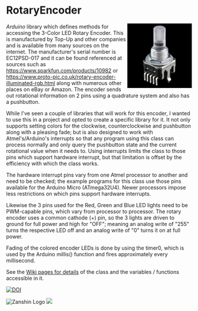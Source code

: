 # RotaryEncoder
<img src="https://github.com/SV-Zanshin/RotaryEncoder/blob/master/Images/RotaryEncoder.jpg" width="175" align="right"/> *Arduino* library which defines methods for accessing the 3-Color LED Rotary Encoder. This is manufactured by Top-Up and other companies and is available from many sources on the internet. The manufacturer's serial number is EC12PSD-017 and it can be found referenced at sources such as 
https://www.sparkfun.com/products/10982 or https://www.proto-pic.co.uk/rotary-encoder-illuminated-rgb.html along with numerous other 
places on eBay or Amazon. The encoder sends out rotational information on 2 pins using a quadrature system and also has a pushbutton.

While I've seen a couple of libraries that will work for this encoder, I wanted to use this in a project and opted to create a specific
library for it. It not only supports setting colors for the clockwise, counterclockwise and pushbutton along with a pleasing fade; but
is also designed to work with Atmel's/Arduino's interrupts so that any program using this class can process normally and only query the
pushbutton state and the current rotational value when it needs to.  Using interrupts limits the class to those pins which support 
hardware interrupt, but that limitation is offset by the efficiency with which the class works.

The hardware interrupt pins vary from one Atmel processor to another and need to be checked; the example programs for this class use 
those pins available for the Arduino Micro (ATmega32U4). Newer processors impose less restrictions on which pins support hardware interrupts.

Likewise the 3 pins used for the Red, Green and Blue LED lights need to be PWM-capable pins, which vary from processor to processor. The
rotary encoder uses a common cathode (+) pin, so the 3 lights are driven to ground for full power and high for "OFF"; meaning an analog 
write of "255" turns the respective LED off and an analog write of "0" turns it on at full power.

Fading of the colored encoder LEDs is done by using the timer0, which is used by the Arduino millis() function and fires approximately every millisecond. 

See the [Wiki pages for details](https://github.com/SV-Zanshin/RotaryEncoder/wiki) of the class and the variables / functions accessible in it.

[![DOI](https://www.zenodo.org/badge/76298076.svg)](https://www.zenodo.org/badge/latestdoi/76298076)

![Zanshin Logo](https://www.sv-zanshin.com/r/images/site/gif/zanshinkanjitiny.gif) <img src="https://www.sv-zanshin.com/r/images/site/gif/zanshintext.gif" width="75"/>
